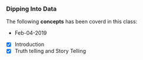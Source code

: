### Dipping Into Data ###

The following **concepts** has been coverd in this class:
* Feb-04-2019

* [x] Introduction
* [x] Truth telling and Story Telling  